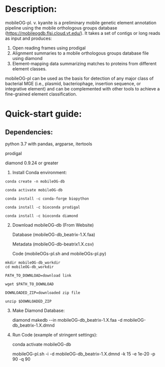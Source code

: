 # Description:

mobileOG-pl. v. kyanite is a preliminary mobile genetic element annotation pipeline using the mobile orthologous groups database (https://mobileogdb.flsi.cloud.vt.edu/). It takes a set of contigs or long reads as input and produces:

1)	Open reading frames using prodigal
2)	Alignment summaries to a mobile orthologous groups database file using diamond
3)	Element-mapping data summarizing matches to proteins from different element classes. 

mobileOG-pl can be used as the basis for detection of any major class of bacterial MGE (i.e., plasmid, bacteriophage, insertion sequence, or integrative element) and can be complemented with other tools to achieve a fine-grained element classification.  


# Quick-start guide:
## Dependencies: 

python 3.7 with pandas, argparse, itertools

prodigal 

diamond 0.9.24 or greater

1.	 Install Conda environment:

	conda create -n mobileOG-db

	conda activate mobileOG-db

	conda install -c conda-forge biopython

	conda install -c bioconda prodigal
	
	conda install -c bioconda diamond

2.	 Download mobileOG-db (From Website)
	
		Database (mobileOG-db_beatrix-1.X.faa)
	
		Metadata (mobileOG-db-beatrix1.X.csv)
	
		Code (mobileOGs-pl.sh and mobileOGs-pl.py)

	mkdir mobileOG-db_workdir
	cd mobileOG-db_workdir

	PATH_TO_DOWNLOAD=download link

	wget $PATH_TO_DOWNLOAD 

	DOWNLOADED_ZIP=downloaded zip file

	unzip $DOWNLOADED_ZIP

3. 	Make Diamond Database:

	diamond makedb --in mobileOG-db_beatrix-1.X.faa -d mobileOG-db_beatrix-1.X.dmnd

4. 	Run Code (example of stringent settings):

	conda activate mobileOG-db
	
	mobileOG-pl.sh -i <contigs> -d mobileOG-db_beatrix-1.X.dmnd -k 15 -e 1e-20 -p 90 -q 90

	
